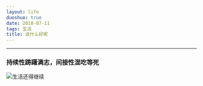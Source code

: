 ```yaml
---
layout: life
duoshuo: true
date: 2018-07-11
tags: 生活
title: 说什么好呢
---
```


******

### 持续性踌躇满志，间接性混吃等死
![生活还得继续](/life/2018/img/2018-07-11.jpg)